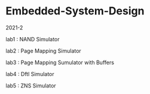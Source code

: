 # Embedded-System-Design
2021-2

lab1 : NAND Simulator

lab2 : Page Mapping Simulator

lab3 : Page Mapping Sumulator with Buffers

lab4 : Dftl Simulator

lab5 : ZNS Simulator
